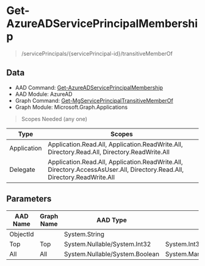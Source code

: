 # Get-AzureADServicePrincipalMembership

> /servicePrincipals/{servicePrincipal-id}/transitiveMemberOf

## Data

+ AAD Command: [Get-AzureADServicePrincipalMembership](https://docs.microsoft.com/en-us/powershell/module/AzureAD/Get-AzureADServicePrincipalMembership)
+ AAD Module: AzureAD
+ Graph Command: [Get-MgServicePrincipalTransitiveMemberOf](https://docs.microsoft.com/en-us/powershell/module/Microsoft.Graph.Applications/Get-MgServicePrincipalTransitiveMemberOf)
+ Graph Module: Microsoft.Graph.Applications

> Scopes Needed (any one)

|Type|Scopes|
|---|---|
|Application|Application.Read.All, Application.ReadWrite.All, Directory.Read.All, Directory.ReadWrite.All|
|Delegate|Application.Read.All, Application.ReadWrite.All, Directory.AccessAsUser.All, Directory.Read.All, Directory.ReadWrite.All|

## Parameters

|AAD Name|Graph Name|AAD Type|Graph Type|Infos|
|---|---|---|---|---|
|ObjectId||System.String|||
|Top|Top|System.Nullable/System.Int32|System.Int32||
|All|All|System.Nullable/System.Boolean|System.Management.Automation.SwitchParameter||

